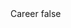 <?xml version="1.0" encoding="UTF-8"?>
<CustomMetadata xmlns="http://soap.sforce.com/2006/04/metadata">
    <label>Career</label>
    <protected>false</protected>
</CustomMetadata>
